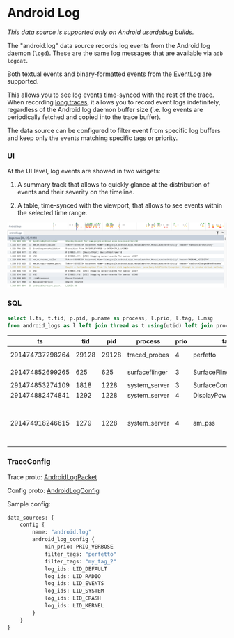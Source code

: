 # Android Log

_This data source is supported only on Android userdebug builds._

The "android.log" data source records log events from the Android log
daemon (`logd`). These are the same log messages that are available via
`adb logcat`.

Both textual events and binary-formatted events from the [EventLog] are
supported.

This allows you to see log events time-synced with the rest of the trace. When recording
[long traces](/docs/concepts/config#long-traces), it allows you to record event
logs indefinitely, regardless of the Android log daemon buffer size
(i.e. log events are periodically fetched and copied into the trace buffer).

The data source can be configured to filter event from specific log buffers and
keep only the events matching specific tags or priority.

[EventLog]: https://developer.android.com/reference/android/util/EventLog

### UI

At the UI level, log events are showed in two widgets:

1. A summary track that allows to quickly glance at the distribution of events
   and their severity on the timeline.

2. A table, time-synced with the viewport, that allows to see events within the
   selected time range.

![](/docs/images/android_logs.png "Android logs in the UI")

### SQL

```sql
select l.ts, t.tid, p.pid, p.name as process, l.prio, l.tag, l.msg
from android_logs as l left join thread as t using(utid) left join process as p using(upid)
```
ts | tid | pid | process | prio | tag | msg
---|-----|-----|---------|------|-----|----
291474737298264 | 29128 | 29128 | traced_probes | 4 | perfetto | probes_producer.cc:231 Ftrace setup (target_buf=1)
291474852699265 | 625 | 625 | surfaceflinger | 3 | SurfaceFlinger | Finished setting power mode 1 on display 0
291474853274109 | 1818 | 1228 | system_server | 3 | SurfaceControl | Excessive delay in setPowerMode()
291474882474841 | 1292 | 1228 | system_server | 4 | DisplayPowerController | Unblocked screen on after 242 ms
291474918246615 | 1279 |    1228 | system_server | 4 | am_pss | Pid=28568 UID=10194 Process Name="com.google.android.apps.fitness" Pss=12077056 Uss=10723328 SwapPss=183296 Rss=55021568 StatType=0 ProcState=18 TimeToCollect=51

### TraceConfig

Trace proto:
[AndroidLogPacket](/docs/reference/trace-packet-proto.autogen#AndroidLogPacket)

Config proto:
[AndroidLogConfig](/docs/reference/trace-config-proto.autogen#AndroidLogConfig)

Sample config:

```protobuf
data_sources: {
    config {
        name: "android.log"
        android_log_config {
            min_prio: PRIO_VERBOSE
            filter_tags: "perfetto"
            filter_tags: "my_tag_2"
            log_ids: LID_DEFAULT
            log_ids: LID_RADIO
            log_ids: LID_EVENTS
            log_ids: LID_SYSTEM
            log_ids: LID_CRASH
            log_ids: LID_KERNEL
        }
    }
}
```
